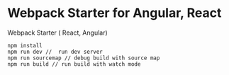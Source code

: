 # Webpack Starter for Angular, React
Webpack Starter ( React, Angular) 

```
npm install
npm run dev //  run dev server
npm run sourcemap // debug build with source map
npm run build // run build with watch mode
```
